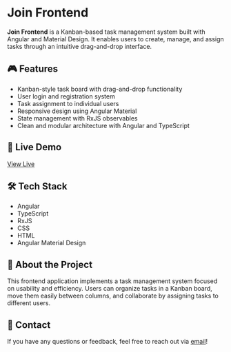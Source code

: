 # Join Frontend

**Join Frontend** is a Kanban-based task management system built with Angular and Material Design. It enables users to create, manage, and assign tasks through an intuitive drag-and-drop interface.

## 🎮 Features

- Kanban-style task board with drag-and-drop functionality
- User login and registration system
- Task assignment to individual users
- Responsive design using Angular Material
- State management with RxJS observables
- Clean and modular architecture with Angular and TypeScript

## 🚀 Live Demo

[View Live](https://join.veysel-karaali.com/)

## 🛠️ Tech Stack

- Angular
- TypeScript
- RxJS
- CSS
- HTML
- Angular Material Design

## 📖 About the Project

This frontend application implements a task management system focused on usability and efficiency. Users can organize tasks in a Kanban board, move them easily between columns, and collaborate by assigning tasks to different users.

## 📩 Contact

If you have any questions or feedback, feel free to reach out via [email](mailto:mail@veysel-karaali.com)!
